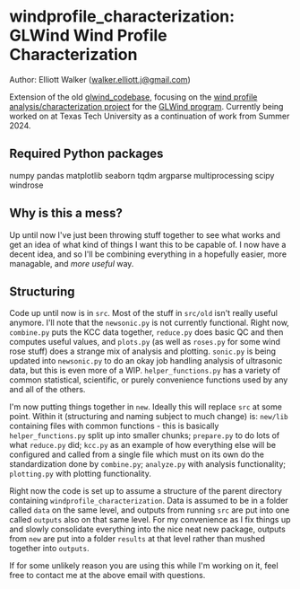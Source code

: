 windprofile_characterization: GLWind Wind Profile Characterization
====================================

Author: Elliott Walker (walker.elliott.j@gmail.com)

Extension of the old [glwind_codebase](https://github.com/windysensors/glwind_codebase/), focusing on the [wind profile analysis/characterization project](https://engineering.csuohio.edu/glwind_reu/wind-profile-characterization-based-surface-terrain-and-atmospheric-thermal-stability) for the [GLWind program](https://engineering.csuohio.edu/glwind_reu/glwind_reu). Currently being worked on at Texas Tech University as a continuation of work from Summer 2024.

Required Python packages
-----------------------
numpy
pandas
matplotlib
seaborn
tqdm
argparse
multiprocessing
scipy
windrose

Why is this a mess?
-----------------------
Up until now I've just been throwing stuff together to see what works and get an idea of what kind of things I want this to be capable of. I now have a decent idea, and so I'll be combining everything in a hopefully easier, more managable, and *more useful* way.

Structuring
-----------------------
Code up until now is in `src`. Most of the stuff in `src/old` isn't really useful anymore. I'll note that the `newsonic.py` is not currently functional. Right now, `combine.py` puts the KCC data together, `reduce.py` does basic QC and then computes useful values, and `plots.py` (as well as `roses.py` for some wind rose stuff) does a strange mix of analysis and plotting. `sonic.py` is being updated into `newsonic.py` to do an okay job handling analysis of ultrasonic data, but this is even more of a WIP. `helper_functions.py` has a variety of common statistical, scientific, or purely convenience functions used by any and all of the others.

I'm now putting things together in `new`. Ideally this will replace `src` at some point. Within it (structuring and naming subject to much change) is: `new/lib` containing files with common functions - this is basically `helper_functions.py` split up into smaller chunks; `prepare.py` to do lots of what `reduce.py` did; `kcc.py` as an example of how everything else will be configured and called from a single file which must on its own do the standardization done by `combine.py`; `analyze.py` with analysis functionality; `plotting.py` with plotting functionality.

Right now the code is set up to assume a structure of the parent directory containing  `windprofile_characterization`. Data is assumed to be in a folder called `data` on the same level, and outputs from running `src` are put into one called `outputs` also on that same level. For my convenience as I fix things up and slowly consolidate everything into the nice neat new package, outputs from `new` are put into a folder `results` at that level rather than mushed together into `outputs`.

If for some unlikely reason you are using this while I'm working on it, feel free to contact me at the above email with questions.
